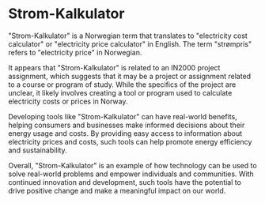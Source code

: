# Strom-Kalkulator

"Strom-Kalkulator" is a Norwegian term that translates to 
"electricity cost calculator" or "electricity price calculator" in 
English. The term "strømpris" refers to "electricity price" in 
Norwegian.


It appears that "Strom-Kalkulator" is related to an IN2000
project assignment, which suggests that it may be a project or 
assignment related to a course or program of study. While the specifics 
of the project are unclear, it likely involves creating a tool or 
program used to calculate electricity costs or prices in Norway.


Developing tools like "Strom-Kalkulator" can have 
real-world benefits, helping consumers and businesses make informed 
decisions about their energy usage and costs. By providing easy access 
to information about electricity prices and costs, such tools can help 
promote energy efficiency and sustainability.


Overall, "Strom-Kalkulator" is an example of how 
technology can be used to solve real-world problems and empower 
individuals and communities. With continued innovation and development, 
such tools have the potential to drive positive change and make a 
meaningful impact on our world.

